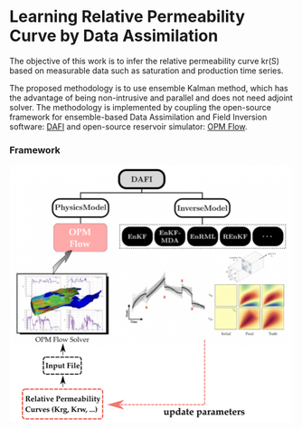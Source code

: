 # Learning Relative Permeability Curve by Data Assimilation

The objective of this work is to infer the relative permeability curve kr(S) based on measurable data such as saturation and production time series. 

The proposed methodology is to use ensemble Kalman method, which has the advantage of being non-intrusive and parallel and does not need adjoint solver. The methodology is implemented by coupling the open-source framework for ensemble-based Data Assimilation and Field Inversion software: [DAFI](https://dafi.readthedocs.io/en/latest/) and open-source reservoir simulator: [OPM Flow](https://opm-project.org/?page_id=19).

### Framework
<img src="https://github.com/xuhuizhou-vt/KrCurve-Data-assimilation/blob/main/figs/Workflow.png" width="500">

